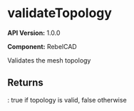 # validateTopology

**API Version:** 1.0.0

**Component:** RebelCAD

Validates the mesh topology

## Returns

: true if topology is valid, false otherwise

